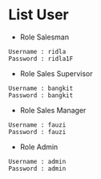 # List User

* Role Salesman

```
Username : ridla
Password : ridla1F
```

* Role Sales Supervisor

```
Username : bangkit
Password : bangkit
```

* Role Sales Manager

```
Username : fauzi
Password : fauzi
```

* Role Admin

```
Username : admin
Password : admin
```